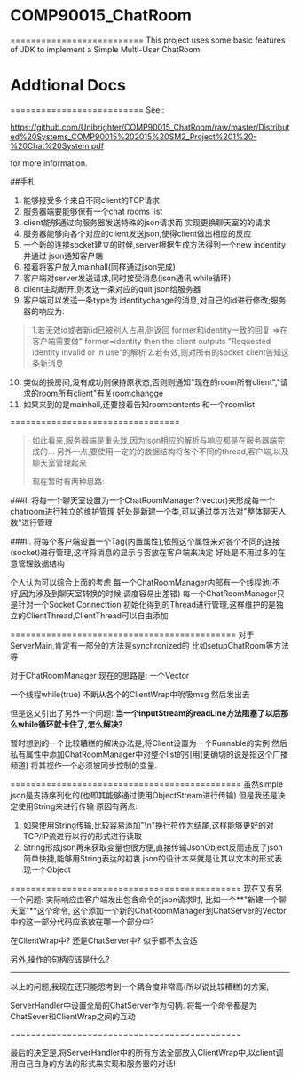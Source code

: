 # COMP90015_ChatRoom

==========================
This project uses some basic features of JDK to implement a Simple Multi-User ChatRoom

# Addtional Docs 

==========================
See :

https://github.com/Unibrighter/COMP90015_ChatRoom/raw/master/Distributed%20Systems_COMP90015%202015%20SM2_Project%201%20-%20Chat%20System.pdf

for more information.

##手札
1. 能够接受多个来自不同client的TCP请求
2. 服务器端要能够保有一个chat rooms list
3. client能够通过向服务器发送特殊的json请求而 实现更换聊天室的的请求
4. 服务器能够向各个对应的client发送json,使得client做出相应的反应
5. 一个新的连接socket建立的时候,server根据生成方法得到一个new indentity并通过 json通知客户端
6. 接着将客户放入mainhall(同样通过json完成)
7. 客户端对server发送请求,同时接受消息(json通讯  while循环)
8. client主动断开,则发送一条对应的quit json给服务器
9. 客户端可以发送一条type为 identitychange的消息,对自己的id进行修改;服务器的响应为:

>1.若无效id或者新id已被别人占用,则返回 former和identity一致的回复 =>在客户端需要做" former=identity then the client outputs "Requested identity invalid or in use"的解析
>2.若有效,则对所有的socket client告知这条新消息

10. 类似的换房间,没有成功则保持原状态,否则则通知"现在的room所有client","请求的room所有client"有关roomchangge
11. 如果来到的是mainhall,还要接着告知roomcontents 和一个roomlist

=================================
>如此看来,服务器端是重头戏,因为json相应的解析与响应都是在服务器端完成的...
>另外一点,要使用一定的的数据结构将各个不同的thread,客户端,以及聊天室管理起来
>
>现在暂时有两种思路:

###I.	将每一个聊天室设置为一个ChatRoomManager?(vector)来形成每一个chatroom进行独立的维护管理
好处是新建一个类,可以通过类方法对"整体聊天人数"进行管理

###II.	将每个客户端设置一个Tag(内置属性),依照这个属性来对各个不同的连接(socket)进行管理,这样将消息的显示与否放在客户端来决定
好处是不用过多的在意管理数据结构

个人认为可以综合上面的考虑
每一个ChatRoomManager内部有一个线程池(不好,因为涉及到聊天室转换的时候,调度容易出差错)
每一个ChatRoomManager只是针对一个Socket Connecttion 初始化得到的Thread进行管理,这样维护的是独立的ClientThread,ClientThread可以自由添加


============================================
对于ServerMain,肯定有一部分的方法是synchronized的
比如setupChatRoom等方法等



对于ChatRoomManager
现在的思路是:
一个Vector<ClientWrap>

一个线程while(true)
不断从各个的ClientWrap中吮吸msg
然后发出去

但是这又引出了另外一个问题:
**当一个inputStream的readLine方法阻塞了以后那么while循环就卡住了,怎么解决?**

暂时想到的一个比较糟糕的解决办法是,将Client设置为一个Runnable的实例
然后私有属性中添加ChatRoomManager中对整个list的引用(更确切的说是指这个广播频道)
将其视作一个必须被同步控制的变量.


=============================================
虽然simple json是支持序列化的(也即其能够通过使用ObjectStream进行传输)
但是我还是决定使用String来进行传输
原因有两点:
1. 如果使用String传输,比较容易添加"\n"换行符作为结尾,这样能够更好的对TCP/IP流进行以行的形式进行读取
2. String形成json再来获取变量也很方便,直接传输JsonObject反而违反了json简单快捷,能够用String表达的初衷.json的设计本来就是让其以文本的形式表现一个Object

=============================================
现在又有另一个问题:
实际响应由客户端发出包含命令的json请求时,
比如一个**"新建一个聊天室"**这个命令,
这个添加一个新的ChatRoomManager到ChatServer的Vector中的这一部分代码应该放在哪一个部分中?

在ClientWrap中?
还是ChatServer中?
似乎都不太合适

另外,操作的句柄应该是什么?

------------
以上的问题,我现在还只能思考到一个耦合度非常高(所以说比较糟糕)的方案,

ServerHandler中设置全局的ChatServer作为句柄.
将每一个命令都是为ChatSever和ClientWrap之间的互动

=============================================

最后的决定是,将ServerHandler中的所有方法全部放入ClientWrap中,以client调用自己自身的方法的形式来实现和服务器的对话!